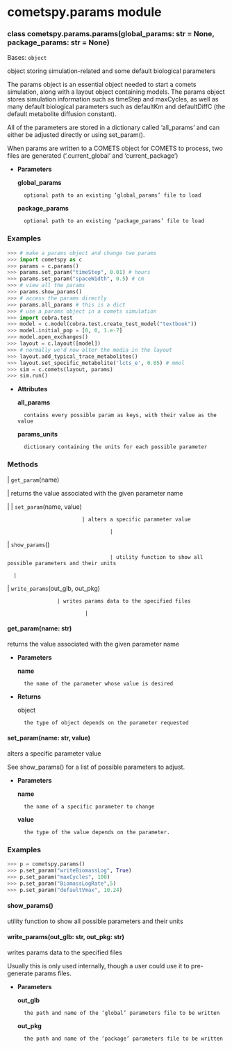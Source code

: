 # cometspy.params module

<!-- !! processed by numpydoc !! -->

### class cometspy.params.params(global_params: str = None, package_params: str = None)
Bases: `object`

object storing simulation-related and some default biological parameters

The params object is an essential object needed to start a comets
simulation, along with a layout object containing models. The params 
object stores simulation information such as timeStep and maxCycles, as 
well as many default biological parameters such as defaultKm and 
defaultDiffC (the default metabolite diffusion constant).

All of the parameters are stored in a dictionary called ‘all_params’ and
can either be adjusted directly or using set_param().

When params are written to a COMETS object for COMETS to process, two
files are generated (‘.current_global’ and ‘current_package’)


* **Parameters**

    **global_params**

        optional path to an existing ‘global_params’ file to load

    **package_params**

        optional path to an existing ‘package_params’ file to load


### Examples

```python
>>> # make a params object and change two params
>>> import cometspy as c
>>> params = c.params()
>>> params.set_param("timeStep", 0.01) # hours
>>> params.set_param("spaceWidth", 0.5) # cm
>>> # view all the params
>>> params.show_params()
>>> # access the params directly
>>> params.all_params # this is a dict
>>> # use a params object in a comets simulation
>>> import cobra.test
>>> model = c.model(cobra.test.create_test_model("textbook"))
>>> model.initial_pop = [0, 0, 1.e-7]
>>> model.open_exchanges()
>>> layout = c.layout([model])
>>> # normally we'd now alter the media in the layout
>>> layout.add_typical_trace_metabolites()
>>> layout.set_specific_metabolite('lcts_e', 0.05) # mmol
>>> sim = c.comets(layout, params)
>>> sim.run()
```


* **Attributes**

    **all_params**

        contains every possible param as keys, with their value as the value

    **params_units**

        dictionary containing the units for each possible parameter


### Methods

| `get_param`(name)

 | returns the value associated with the given parameter name

 |
| `set_param`(name, value)

                            | alters a specific parameter value

                                     |
| `show_params`()

                                     | utility function to show all possible parameters and their units

      |
| `write_params`(out_glb, out_pkg)

                    | writes params data to the specified files

                             |
<!-- !! processed by numpydoc !! -->

#### get_param(name: str)
returns the value associated with the given parameter name


* **Parameters**

    **name**

        the name of the parameter whose value is desired



* **Returns**

    object

        the type of object depends on the parameter requested


<!-- !! processed by numpydoc !! -->

#### set_param(name: str, value)
alters a specific parameter value

See show_params() for a list of possible parameters to adjust.


* **Parameters**

    **name**

        the name of a specific parameter to change

    **value**

        the type of the value depends on the parameter.


### Examples

```python
>>> p = cometspy.params()
>>> p.set_param("writeBiomassLog", True)
>>> p.set_param("maxCycles", 100)
>>> p.set_param("BiomassLogRate",5)
>>> p.set_param("defaultVmax", 10.24)
```

<!-- !! processed by numpydoc !! -->

#### show_params()
utility function to show all possible parameters and their units

<!-- !! processed by numpydoc !! -->

#### write_params(out_glb: str, out_pkg: str)
writes params data to the specified files

Usually this is only used internally, though a user could use it to 
pre-generate params files.


* **Parameters**

    **out_glb**

        the path and name of the ‘global’ parameters file to be written

    **out_pkg**

        the path and name of the ‘package’ parameters file to be written


<!-- !! processed by numpydoc !! -->

